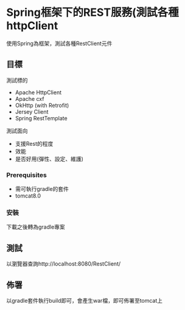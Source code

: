 # Spring框架下的REST服務(測試各種httpClient

使用Spring為框架，測試各種RestClient元件

## 目標

測試標的
* Apache HttpClient
* Apache cxf
* OkHttp (with Retrofit)
* Jersey Client
* Spring RestTemplate

測試面向
* 支援Rest的程度
* 效能
* 是否好用(彈性、設定、維護)

### Prerequisites

* 需可執行gradle的套件
* tomcat8.0

### 安裝

下載之後轉為gradle專案

## 測試

以瀏覽器查詢http://localhost:8080/RestClient/


## 佈署

以gradle套件執行build即可，會產生war檔，即可佈署至tomcat上